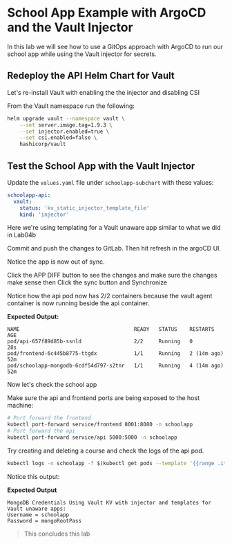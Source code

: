 # School App Example with ArgoCD and the Vault Injector

In this lab we will see how to use a GitOps approach with ArgoCD to run our school app while using the Vault injector for secrets.

## Redeploy the API Helm Chart for Vault

Let's re-install Vault with enabling the the injector and disabling CSI

From the Vault namespace run the following:

```bash
helm upgrade vault --namespace vault \
    --set server.image.tag=1.9.3 \
    --set injector.enabled=true \
    --set csi.enabled=false \
    hashicorp/vault
```

## Test the School App with the Vault Injector

Update the `values.yaml` file under `schoolapp-subchart` with these values:

```yaml
schoolapp-api:
  vault:
    status: 'kv_static_injector_template_file'
    kind: 'injector'
```

Here we're using templating for a Vault unaware app similar to what we did in Lab04b 

Commit and push the changes to GitLab. Then hit refresh in the argoCD UI.

Notice the app is now out of sync.

Click the APP DIFF button to see the changes and make sure the changes make sense then Click the sync button and Synchronize

Notice how the api pod now has 2/2 containers because the vault agent container is now running beside the api container.

**Expected Output:**

```
NAME                                     READY   STATUS    RESTARTS      AGE
pod/api-657f89d85b-ssnld                 2/2     Running   0             28s
pod/frontend-6c445b8775-ttgdx            1/1     Running   2 (14m ago)   52m
pod/schoolapp-mongodb-6cdf54d797-s2tnr   1/1     Running   4 (14m ago)   52m
```

Now let's check the school app

Make sure the api and frontend ports are being exposed to the host machine:

```bash
# Port forward the frontend
kubectl port-forward service/frontend 8001:8080 -n schoolapp
# Port forward the api
kubectl port-forward service/api 5000:5000 -n schoolapp
```

Try creating and deleting a course and check the logs of the api pod.

```bash
kubectl logs -n schoolapp -f $(kubectl get pods --template '{{range .items}}{{.metadata.name}}{{end}}' --selector=app=api) -c api
```

Notice this output:

**Expected Output**
```
MongoDB Credentials Using Vault KV with injector and templates for Vault unaware apps: 
Username = schoolapp
Password = mongoRootPass
```

> This concludes this lab
